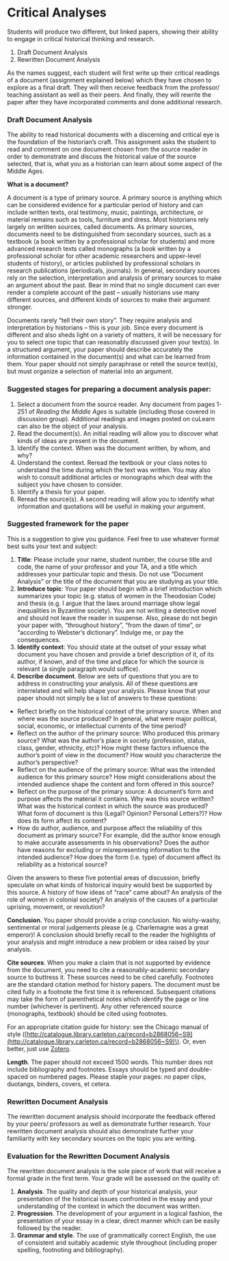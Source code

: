 # Critical Analyses

Students will produce two different, but linked papers, showing their ability to engage in critical historical thinking and research. 

1. Draft Document Analysis
2. Rewritten Document Analysis

As the names suggest, each student will first write up their critical readings of a document \(assignment explained below\) which they have chosen to explore as a final draft. They will then receive feedback from the professor/ teaching assistant as well as their peers. And finally, they will rewrite the paper after they have incorporated comments and done additional research. 

### Draft Document Analysis

The ability to read historical documents with a discerning and critical eye is the foundation of the historian’s craft. This assignment asks the student to read and comment on one document chosen from the source reader in order to demonstrate and discuss the historical value of the source selected, that is, what you as a historian can learn about some aspect of the Middle Ages.

**What is a document?**

A document is a type of primary source. A primary source is anything which can be considered evidence for a particular period of history and can include written texts, oral testimony, music, paintings, architecture, or material remains such as tools, furniture and dress. Most historians rely largely on written sources, called documents. As primary sources, documents need to be distinguished from secondary sources, such as a textbook \(a book written by a professional scholar for students\) and more advanced research texts called monographs \(a book written by a professional scholar for other academic researchers and upper-level students of history\), or articles published by professional scholars in research publications \(periodicals, journals\). In general, secondary sources rely on the selection, interpretation and analysis of primary sources to make an argument about the past. Bear in mind that no single document can ever render a complete account of the past – usually historians use many different sources, and different kinds of sources to make their argument stronger.

Documents rarely “tell their own story”. They require analysis and interpretation by historians – this is your job. Since every document is different and also sheds light on a variety of matters, it will be necessary for you to select one topic that can reasonably discussed given your text\(s\). In a structured argument, your paper should describe accurately the information contained in the document\(s\) and what can be learned from them. Your paper should not simply paraphrase or retell the source text\(s\), but must organize a selection of material into an argument.

### Suggested stages for preparing a document analysis paper:

1. Select a document from the source reader. Any document from pages 1-251 of _Reading the Middle Ages_ is suitable \(including those covered in discussion group\). Additional readings and images posted on cuLearn can also be the object of your analysis.
2. Read the document\(s\). An initial reading will allow you to discover what kinds of ideas are present in the document.
3. Identify the context. When was the document written, by whom, and why?
4. Understand the context. Reread the textbook or your class notes to understand the time during which the text was written. You may also wish to consult additional articles or monographs which deal with the subject you have chosen to consider.
5. Identify a thesis for your paper. 
6. Reread the source\(s\). A second reading will allow you to identify what information and quotations will be useful in making your argument.

### Suggested framework for the paper 

This is a suggestion to give you guidance. Feel free to use whatever format best suits your text and subject:

1. **Title**: Please include your name, student number, the course title and code, the name of your professor and your TA, and a title which addresses your particular topic and thesis. Do not use “Document Analysis” or the title of the document that you are studying as your title.
2. **Introduce topic**: Your paper should begin with a brief introduction which summarizes your topic \(e.g. status of women in the Theodosian Code\) and thesis \(e.g. I argue that the laws around marriage show legal inequalities in Byzantine society\). You are not writing a detective novel and should not leave the reader in suspense. Also, please do not begin your paper with, “throughout history”, “from the dawn of time”, or “according to Webster’s dictionary”. Indulge me, or pay the consequences.
3. **Identify context**: You should state at the outset of your essay what document you have chosen and provide a brief description of it, of its author, if known, and of the time and place for which the source is relevant \(a single paragraph would suffice\).
4. **Describe document**. Below are sets of questions that you are to address in constructing your analysis.  All of these questions are interrelated and will help shape your analysis.   Please know that your paper should not simply be a list of answers to these questions:

* Reflect briefly on the historical context of the primary source. When and where was the source produced? In general, what were major political, social, economic, or intellectual currents of the time period? 
* Reflect on the author of the primary source: Who produced this primary source? What was the author’s place in society \(profession, status, class, gender, ethnicity, etc\)? How might these factors influence the author’s point of view in the document? How would you characterize the author’s perspective? 
* Reflect on the audience of the primary source: What was the intended audience for this primary source? How might considerations about the intended audience shape the content and form offered in this source? 
* Reflect on the purpose of the primary source: A document’s form and purpose affects the material it contains. Why was this source written? What was the historical context in which the source was produced? What form of document is this \(Legal? Opinion? Personal Letters?\)? How does its form affect its content?
* How do author, audience, and purpose affect the reliability of this document as primary source? For example, did the author know enough to make accurate assessments in his observations? Does the author have reasons for excluding or misrepresenting information to the intended audience? How does the form \(i.e. type\) of document affect its reliability as a historical source?

Given the answers to these five potential areas of discussion, briefly speculate on what kinds of historical inquiry would best be supported by this source. A history of how ideas of “race” came about? An analysis of the role of women in colonial society? An analysis of the causes of a particular uprising, movement, or revolution?

**Conclusion**. You paper should provide a crisp conclusion. No wishy-washy, sentimental or moral judgements please \(e.g. Charlemagne was a great emperor\)! A conclusion should briefly recall to the reader the highlights of your analysis and might introduce a new problem or idea raised by your analysis. 

**Cite sources**. When you make a claim that is not supported by evidence from the document, you need to cite a reasonably-academic secondary source to  buttress it. These sources need to be cited carefully. Footnotes are the standard citation method for history papers. The document must be cited fully in a footnote the first time it is referenced. Subsequent citations may take the form of parenthetical notes which identify the page or line number \(whichever is pertinent\). Any other referenced source \(monographs, textbook\) should be cited using footnotes. 

For an appropriate citation guide for history: see the Chicago manual of style \([http://catalogue.library.carleton.ca/record=b2868056~S9](http://catalogue.library.carleton.ca/record=b2868056~S9)\). Or, even better, just use [Zotero](../../digital-tools/zotero.md). 

**Length**. The paper should not exceed 1500 words. This number does not include bibliography and footnotes. Essays should be typed and double-spaced on numbered pages. Please staple your pages: no paper clips, duotangs, binders, covers, et cetera.

### Rewritten Document Analysis

The rewritten document analysis should incorporate the feedback offered by your peers/ professors as well as demonstrate further research. Your rewritten document analysis should also demonstrate further your familiarity with key secondary sources on the topic you are writing. 

### Evaluation for the Rewritten Document Analysis

The rewritten document analysis is the sole piece of work that will receive a formal grade in the first term. Your grade will be assessed on the quality of:  

1. **Analysis**. The quality and depth of your historical analysis, your presentation of the historical issues confronted in the essay and your understanding of the context in which the document was written.
2. **Progression**. The development of your argument in a logical fashion, the presentation of your essay in a clear, direct manner which can be easily followed by the reader.
3. **Grammar and style**. The use of grammatically correct English, the use of consistent and suitably academic style throughout \(including proper spelling, footnoting and bibliography\).

